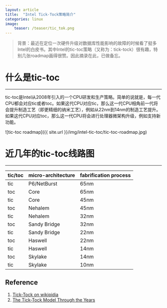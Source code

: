 ```yaml
---
layout: article
title:  "Intel Tick-Tock策略简介"
categories: linux
image:
    teaser: /teaser/tic_tok.png
---
```


>背景：最近在定位一次硬件升级对数据库性能影响的故障的时候看了挺多Intel的白皮书。其中Intel的tic-toc策略（又称为：tick-tock）很有趣，特别几张roadmap画得很赞。因此摘录在此，已做备忘。


# 什么是tic-toc
---

tic-toc是Intel从2008年引入的一个CPU研发和生产策略。简单的说就是，每一代CPU都会对应tic或者toc。如果这代CPU对应tic，那么这一代CPU相角前一代将会提升制造工艺（即更精细的纳米工艺），例如从22nm到14nm的制造工艺提升。如果这代CPU对应toc，那么这一代CPU将会进行处理器微架构升级，例如支持新功能。

![tic-toc roadmap]({{ site.url }}/img/intel-tic-toc/tic-toc-roadmap.jpg)


# 近几年的tic-toc线路图
---

tic/toc|micro-architecture|fabrification process
----|----|-----
tic|P6/NetBurst|65nm
toc|Core|65nm
tic|Core|45nm
toc|Nehalem|45nm
tic|Nehalem|32nm
toc|Sandy Bridge|32nm
tic|Sandy Bridge|22nm
toc|Haswell|22nm
tic|Haswell|14nm
toc|Skylake|14nm
tic|Skylake|10nm



## Reference

1. [Tick-Tock on wikipidia](http://en.wikipedia.org/wiki/Intel_Tick-Tock)
2. [The Tick-Tock Model Through the Years](http://www.intel.com/content/www/us/en/silicon-innovations/intel-tick-tock-model-general.html)



